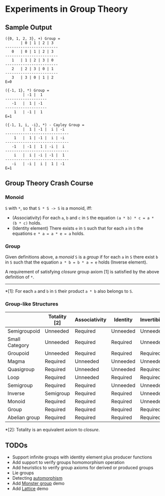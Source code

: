 # Experiments in Group Theory

## Sample Output

```text
({0, 1, 2, 3}, +) Group =
       | 0 | 1 | 2 | 3 
------------------------
   0   | 0 | 1 | 2 | 3 
------------------------
   1   | 1 | 2 | 3 | 0 
------------------------
   2   | 2 | 3 | 0 | 1 
------------------------
   3   | 3 | 0 | 1 | 2 
E=0

({-1, 1}, *) Group =
        | -1 |  1 
-------------------
   -1   |  1 | -1 
-------------------
    1   | -1 |  1 
E=1

({-1, 1, i, -i}, *) - Cayley Group =
        |  1 | -1 |  i | -i 
-----------------------------
    1   |  1 | -1 |  i | -i 
-----------------------------
   -1   | -1 |  1 | -i |  i 
-----------------------------
    i   |  i | -i | -1 |  1 
-----------------------------
   -i   | -i |  i |  1 | -1 
E=1
```

## Group Theory Crash Course

### Monoid

`S` with `*`, so that `S * S -> S` is a monoid, iff:
* (Associativity) For each `a`, `b` and `c` in `S` the equation `(a * b) * c = a * (b * c)` holds.
* (Identity element) There exists `e` in `S` such that for each `a` in `S` the equations `e * a = a * e = a` holds.

### Group

Given definitions above, a _monoid_ `S` is a _group_ if for each `a` in `S` there exist `b` in `S` such that
the equation `a * b = b * a = e` holds (Inverse element).

A requirement of satisfying _closure_ group axiom [1] is satisfied by the above definition of `*`.

---

*[1]: For each `a` and `b` in `S` their product `a * b` also belongs to `S`.

### Group-like Structures


| | Totality [2]	| Associativity	| Identity	| Invertibility	| Commutativity |
|-|-|-|-|-|-|
| Semigroupoid | Unneeded	| Required	| Unneeded	| Unneeded	| Unneeded |
| Small Category	| Unneeded	| Required	| Required	| Unneeded	| Unneeded |
| Groupoid	| Unneeded	| Required	| Required	| Required	| Unneeded |
| Magma	| Required	| Unneeded	| Unneeded	| Unneeded	| Unneeded |
| Quasigroup	| Required	| Unneeded	| Unneeded	| Required	| Unneeded |
| Loop	| Required	| Unneeded	| Required	| Required	| Unneeded |
| Semigroup	| Required	| Required	| Unneeded	| Unneeded	| Unneeded |
| Inverse | Semigroup	| Required	| Required	| Unneeded	| Required	| Unneeded |
| Monoid	| Required	| Required	| Required	| Unneeded	| Unneeded |
| Group	| Required	| Required	| Required	| Required	| Unneeded |
| Abelian group	| Required	| Required	| Required	| Required	| Required |

*[2]: Totality is an equivalent axiom to _closure_.

## TODOs

* Support infinite groups with identity element plus producer functions
* Add support to verify groups homomorphism operation
* Add heuristics to verify group axioms for derived or produced groups
* Lie groups
* Detecting [automorphism](https://en.wikipedia.org/wiki/Automorphism)
* Add [Monster group](https://en.wikipedia.org/wiki/Monster_group) demo
* Add [Lattice](https://en.wikipedia.org/wiki/Lattice_(discrete_subgroup)) demo
